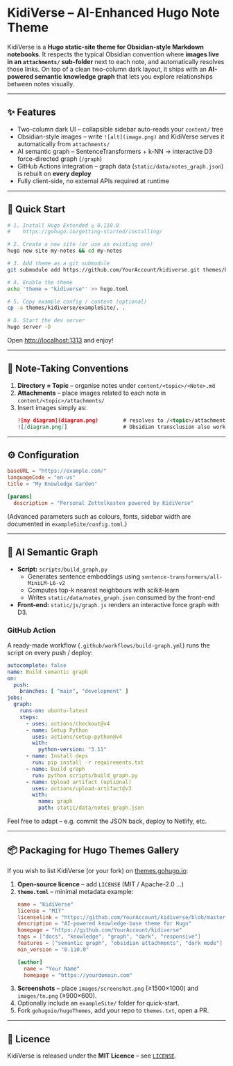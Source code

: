 # KidiVerse – AI-Enhanced Hugo Note Theme

KidiVerse is a **Hugo static-site theme for Obsidian-style Markdown notebooks**.
It respects the typical Obsidian convention where **images live in an `attachments/` sub-folder** next to each note, and automatically resolves those links.
On top of a clean two-column dark layout, it ships with an **AI-powered semantic knowledge graph** that lets you explore relationships between notes visually.

---

## ✨ Features

* Two-column dark UI – collapsible sidebar auto-reads your `content/` tree
* Obsidian-style images – write `![alt](image.png)` and KidiVerse serves it automatically from `attachments/`
* AI semantic graph – SentenceTransformers + k-NN → interactive D3 force-directed graph (`/graph`)
* GitHub Actions integration – graph data (`static/data/notes_graph.json`) is rebuilt on **every deploy**
* Fully client-side, no external APIs required at runtime

---

## 🚀 Quick Start

```bash
# 1. Install Hugo Extended ≥ 0.110.0
#    https://gohugo.io/getting-started/installing/

# 2. Create a new site (or use an existing one)
hugo new site my-notes && cd my-notes

# 3. Add theme as a git submodule
git submodule add https://github.com/YourAccount/kidiverse.git themes/kidiverse

# 4. Enable the theme
echo 'theme = "kidiverse"' >> hugo.toml

# 5. Copy example config / content (optional)
cp -a themes/kidiverse/exampleSite/. .

# 6. Start the dev server
hugo server -D
```

Open <http://localhost:1313> and enjoy!

---

## 📝 Note-Taking Conventions

1. **Directory = Topic** – organise notes under `content/<topic>/<Note>.md`
2. **Attachments** – place images related to each note in `content/<topic>/attachments/`
3. Insert images simply as:
   ```markdown
   ![my diagram](diagram.png)        # resolves to /<topic>/attachments/diagram.png
   ![[diagram.png]]                  # Obsidian transclusion also works
   ```

---

## ⚙️ Configuration

```toml
baseURL = "https://example.com/"
languageCode = "en-us"
title = "My Knowledge Garden"

[params]
  description = "Personal Zettelkasten powered by KidiVerse"
```

(Advanced parameters such as colours, fonts, sidebar width are documented in `exampleSite/config.toml`.)

---

## 🤖 AI Semantic Graph

* **Script:** `scripts/build_graph.py`
  * Generates sentence embeddings using `sentence-transformers/all-MiniLM-L6-v2`
  * Computes top-k nearest neighbours with scikit-learn
  * Writes `static/data/notes_graph.json` consumed by the front-end
* **Front-end:** `static/js/graph.js` renders an interactive force graph with D3.

### GitHub Action
A ready-made workflow (`.github/workflows/build-graph.yml`) runs the script on every push / deploy:

```yaml
autocomplete: false
name: Build semantic graph
on:
  push:
    branches: [ "main", "development" ]
jobs:
  graph:
    runs-on: ubuntu-latest
    steps:
      - uses: actions/checkout@v4
      - name: Setup Python
        uses: actions/setup-python@v4
        with:
          python-version: "3.11"
      - name: Install deps
        run: pip install -r requirements.txt
      - name: Build graph
        run: python scripts/build_graph.py
      - name: Upload artifact (optional)
        uses: actions/upload-artifact@v3
        with:
          name: graph
          path: static/data/notes_graph.json
```

Feel free to adapt – e.g. commit the JSON back, deploy to Netlify, etc.

---

## 📦 Packaging for Hugo Themes Gallery

If you wish to list KidiVerse (or your fork) on [themes.gohugo.io](https://themes.gohugo.io/):

1. **Open-source licence** – add `LICENSE` (MIT / Apache-2.0 …)
2. **`theme.toml`** – minimal metadata example:
   ```toml
   name = "KidiVerse"
   license = "MIT"
   licenselink = "https://github.com/YourAccount/kidiverse/blob/master/LICENSE"
   description = "AI-powered knowledge-base theme for Hugo"
   homepage = "https://github.com/YourAccount/kidiverse"
   tags = ["docs", "knowledge", "graph", "dark", "responsive"]
   features = ["semantic graph", "obsidian attachments", "dark mode"]
   min_version = "0.110.0"

   [author]
     name = "Your Name"
     homepage = "https://yourdomain.com"
   ```
3. **Screenshots** – place `images/screenshot.png` (≥1500×1000) and `images/tn.png` (≥900×600).
4. Optionally include an `exampleSite/` folder for quick-start.
5. Fork `gohugoio/hugoThemes`, add your repo to `themes.txt`, open a PR.

---

## 📜 Licence

KidiVerse is released under the **MIT Licence** – see [`LICENSE`](LICENSE).
